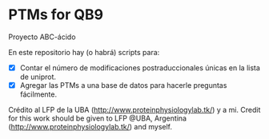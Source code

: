 PTMs for QB9
===

Proyecto ABC-ácido

En este repositorio hay (o habrá) scripts para:

- [x] Contar el número de modificaciones postraduccionales únicas en la lista de uniprot.
- [x] Agregar las PTMs a una base de datos para hacerle preguntas fácilmente.

Crédito al LFP de la UBA (http://www.proteinphysiologylab.tk/) y a mi. Credit for this work should be given to LFP @UBA, Argentina (http://www.proteinphysiologylab.tk/) and myself.
